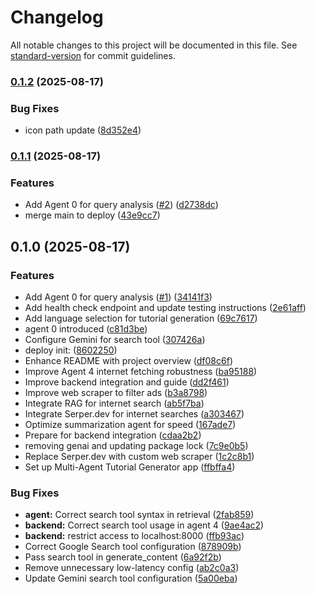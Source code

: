 # Changelog

All notable changes to this project will be documented in this file. See [standard-version](https://github.com/conventional-changelog/standard-version) for commit guidelines.

### [0.1.2](https://github.com/hdfiresky/Problembuddy-deploy/compare/v0.1.1...v0.1.2) (2025-08-17)


### Bug Fixes

* icon path update ([8d352e4](https://github.com/hdfiresky/Problembuddy-deploy/commit/8d352e4474c921d9d95a2e7237a475955f359bcb))

### [0.1.1](https://github.com/hdfiresky/Problembuddy-deploy/compare/v0.1.0...v0.1.1) (2025-08-17)


### Features

* Add Agent 0 for query analysis  ([#2](https://github.com/hdfiresky/Problembuddy-deploy/issues/2)) ([d2738dc](https://github.com/hdfiresky/Problembuddy-deploy/commit/d2738dcc6b1ba1520f6eb6f4559fc8f8b6c90c76))
* merge main to deploy ([43e9cc7](https://github.com/hdfiresky/Problembuddy-deploy/commit/43e9cc71192198ff8c7b7d725276dfaaaa0dbf85))

## 0.1.0 (2025-08-17)


### Features

* Add Agent 0 for query analysis ([#1](https://github.com/hdfiresky/Problembuddy-deploy/issues/1)) ([34141f3](https://github.com/hdfiresky/Problembuddy-deploy/commit/34141f3e7abe4aced764550f8768f980959bcf91))
* Add health check endpoint and update testing instructions ([2e61aff](https://github.com/hdfiresky/Problembuddy-deploy/commit/2e61aff0117d5b9e5fe2a48a79db7caabb2b4aac))
* Add language selection for tutorial generation ([69c7617](https://github.com/hdfiresky/Problembuddy-deploy/commit/69c7617e0f8326228991f33d6c58363afceee686))
* agent 0 introduced ([c81d3be](https://github.com/hdfiresky/Problembuddy-deploy/commit/c81d3be4442384a646c368a71ae64ff8e8a53aec))
* Configure Gemini for search tool ([307426a](https://github.com/hdfiresky/Problembuddy-deploy/commit/307426a14c49c13d22ff0d429999ede5f73f0df9))
* deploy init: ([8602250](https://github.com/hdfiresky/Problembuddy-deploy/commit/8602250e6d9cbac8cb40d2ffe994f225caf8bbec))
* Enhance README with project overview ([df08c6f](https://github.com/hdfiresky/Problembuddy-deploy/commit/df08c6f82c72e027fe9085890d799494d0ff1061))
* Improve Agent 4 internet fetching robustness ([ba95188](https://github.com/hdfiresky/Problembuddy-deploy/commit/ba951888d5d98583faaa0ebf95a3945132276fab))
* Improve backend integration and guide ([dd2f461](https://github.com/hdfiresky/Problembuddy-deploy/commit/dd2f4615a0cb69148533620e52e7a496037588d2))
* Improve web scraper to filter ads ([b3a8798](https://github.com/hdfiresky/Problembuddy-deploy/commit/b3a8798b116b6498199af0841f6108a9c426b2fa))
* Integrate RAG for internet search ([ab5f7ba](https://github.com/hdfiresky/Problembuddy-deploy/commit/ab5f7bae305c1a701e5f03ae999ec7ee10d47c0e))
* Integrate Serper.dev for internet searches ([a303467](https://github.com/hdfiresky/Problembuddy-deploy/commit/a303467cd9dc765e9d4ddcae634b95426ea474d2))
* Optimize summarization agent for speed ([167ade7](https://github.com/hdfiresky/Problembuddy-deploy/commit/167ade7ec7a9efa585e77f8dc9b47249d2bc7fd7))
* Prepare for backend integration ([cdaa2b2](https://github.com/hdfiresky/Problembuddy-deploy/commit/cdaa2b207cc19850e1693b23ae94bc4095c61a45))
* removing genai and updating package lock ([7c9e0b5](https://github.com/hdfiresky/Problembuddy-deploy/commit/7c9e0b5b98fb99247baf59b36019dab59c9e8149))
* Replace Serper.dev with custom web scraper ([1c2c8b1](https://github.com/hdfiresky/Problembuddy-deploy/commit/1c2c8b1b32b35691b23c9795fa891b871c6568c1))
* Set up Multi-Agent Tutorial Generator app ([ffbffa4](https://github.com/hdfiresky/Problembuddy-deploy/commit/ffbffa415f8e620b592e805c47e4e722f9a8d56a))


### Bug Fixes

* **agent:** Correct search tool syntax in retrieval ([2fab859](https://github.com/hdfiresky/Problembuddy-deploy/commit/2fab859a642f7f83080cea655e0668b867995597))
* **backend:** Correct search tool usage in agent 4 ([9ae4ac2](https://github.com/hdfiresky/Problembuddy-deploy/commit/9ae4ac2e1f4c88ccd944f76306be71accac659ed))
* **backend:** restrict access to localhost:8000 ([ffb93ac](https://github.com/hdfiresky/Problembuddy-deploy/commit/ffb93ac3debf6e6291aa0ecd85c062d6813b0416))
* Correct Google Search tool configuration ([878909b](https://github.com/hdfiresky/Problembuddy-deploy/commit/878909b423e175f69118beaa106a1e3169436d0d))
* Pass search tool in generate_content ([6a92f2b](https://github.com/hdfiresky/Problembuddy-deploy/commit/6a92f2be3517337e07539a7cb86bde2be51bb2f5))
* Remove unnecessary low-latency config ([ab2c0a3](https://github.com/hdfiresky/Problembuddy-deploy/commit/ab2c0a34a076651dc66e0cb3804280cc73662c33))
* Update Gemini search tool configuration ([5a00eba](https://github.com/hdfiresky/Problembuddy-deploy/commit/5a00eba896f4d50d393127377b94f6a2ad485439))
